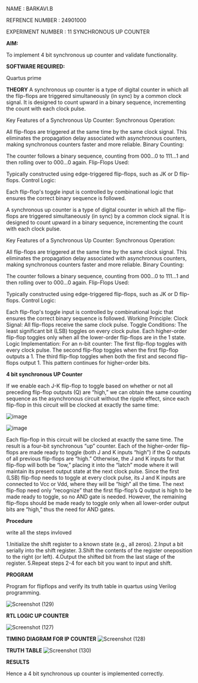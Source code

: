 NAME : BARKAVI.B

REFRENCE NUMBER : 24901000

EXPERIMENT NUMBER : 11 SYNCHRONOUS UP COUNTER



**AIM:**

To implement 4 bit synchronous up counter and validate functionality.

**SOFTWARE REQUIRED:**

Quartus prime

**THEORY**
A synchronous up counter is a type of digital counter in which all the flip-flops are triggered simultaneously (in sync) by a common clock signal. It is designed to count upward in a binary sequence, incrementing the count with each clock pulse.

Key Features of a Synchronous Up Counter:
Synchronous Operation:

All flip-flops are triggered at the same time by the same clock signal.
This eliminates the propagation delay associated with asynchronous counters, making synchronous counters faster and more reliable.
Binary Counting:

The counter follows a binary sequence, counting from 000...0 to 111...1 and then rolling over to 000...0 again.
Flip-Flops Used:

Typically constructed using edge-triggered flip-flops, such as JK or D flip-flops.
Control Logic:

Each flip-flop's toggle input is controlled by combinational logic that ensures the correct binary sequence is followed.


A synchronous up counter is a type of digital counter in which all the flip-flops are triggered simultaneously (in sync) by a common clock signal. It is designed to count upward in a binary sequence, incrementing the count with each clock pulse.

Key Features of a Synchronous Up Counter:
Synchronous Operation:

All flip-flops are triggered at the same time by the same clock signal.
This eliminates the propagation delay associated with asynchronous counters, making synchronous counters faster and more reliable.
Binary Counting:

The counter follows a binary sequence, counting from 000...0 to 111...1 and then rolling over to 000...0 again.
Flip-Flops Used:

Typically constructed using edge-triggered flip-flops, such as JK or D flip-flops.
Control Logic:

Each flip-flop's toggle input is controlled by combinational logic that ensures the correct binary sequence is followed.
Working Principle:
Clock Signal: All flip-flops receive the same clock pulse.
Toggle Conditions:
The least significant bit (LSB) toggles on every clock pulse.
Each higher-order flip-flop toggles only when all the lower-order flip-flops are in the 1 state.
Logic Implementation:
For an n-bit counter:
The first flip-flop toggles with every clock pulse.
The second flip-flop toggles when the first flip-flop outputs a 1.
The third flip-flop toggles when both the first and second flip-flops output 1.
This pattern continues for higher-order bits.


**4 bit synchronous UP Counter**

If we enable each J-K flip-flop to toggle based on whether or not all preceding flip-flop outputs (Q) are “high,” we can obtain the same counting sequence as the asynchronous circuit without the ripple effect, since each flip-flop in this circuit will be clocked at exactly the same time:

![image](https://github.com/naavaneetha/SYNCHRONOUS-UP-COUNTER/assets/154305477/d5db3fa0-e413-404c-b80e-b2f39d82e7e8)


![image](https://github.com/naavaneetha/SYNCHRONOUS-UP-COUNTER/assets/154305477/52cb61eb-d04b-442d-810c-31185a68410b)

Each flip-flop in this circuit will be clocked at exactly the same time.
The result is a four-bit synchronous “up” counter. Each of the higher-order flip-flops are made ready to toggle (both J and K inputs “high”) if the Q outputs of all previous flip-flops are “high.”
Otherwise, the J and K inputs for that flip-flop will both be “low,” placing it into the “latch” mode where it will maintain its present output state at the next clock pulse.
Since the first (LSB) flip-flop needs to toggle at every clock pulse, its J and K inputs are connected to Vcc or Vdd, where they will be “high” all the time.
The next flip-flop need only “recognize” that the first flip-flop’s Q output is high to be made ready to toggle, so no AND gate is needed.
However, the remaining flip-flops should be made ready to toggle only when all lower-order output bits are “high,” thus the need for AND gates.

**Procedure**

write all the steps invloved 

1.Initialize the shift register to a known state (e.g., all zeros).
2.Input a bit serially into the shift register. 
3.Shift the contents of the register oneposition to the right (or left). 
4.Output the shifted bit from the last stage of the register.
5.Repeat steps 2-4 for each bit you want to input and shift.

**PROGRAM**


Program for flipflops and verify its truth table in quartus using Verilog programming. 


![Screenshot (129)](https://github.com/user-attachments/assets/79caef0f-ff79-4738-98d3-a3caec009936)

**RTL LOGIC UP COUNTER**


![Screenshot (127)](https://github.com/user-attachments/assets/473e5e9e-d755-4531-9f8d-df5d8274642d)

**TIMING DIAGRAM FOR IP COUNTER**
![Screenshot (128)](https://github.com/user-attachments/assets/acf65e46-d343-4fbe-adc6-1721aa8beb79)

**TRUTH TABLE**
![Screenshot (130)](https://github.com/user-attachments/assets/9a4eada0-64d7-47a1-b2c1-81a133ad5f26)

**RESULTS**

Hence a 4 bit synchronous up counter is implemented correctly.
